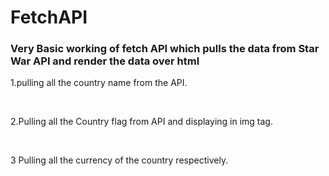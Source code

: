 # FetchAPI

<h3>
Very Basic working of fetch API which pulls the data from Star War API and render the data over html 
</h3>
<p>
1.pulling all the country name from the API. 
</p>
<br>
<p>
2.Pulling all the Country flag from API and displaying in img tag. 
</p>
<br>
<p>
3 Pulling all the currency of the country respectively.
</p>
